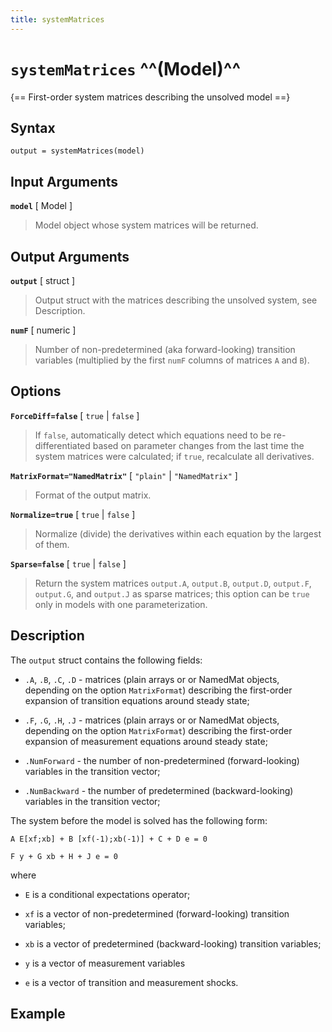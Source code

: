 ```yaml
---
title: systemMatrices
---
```


# `systemMatrices` ^^(Model)^^

{== First-order system matrices describing the unsolved model ==}


## Syntax

    output = systemMatrices(model)


## Input Arguments

__`model`__ [ Model ] 
> 
> Model object whose system matrices will be
> returned.
> 

## Output Arguments

__`output`__ [ struct ]
> 
> Output struct with the matrices describing the unsolved system, see
> Description.
> 


__`numF`__ [ numeric ] 
> 
> Number of non-predetermined (aka forward-looking) transition variables
> (multiplied by the first `numF` columns of matrices `A` and `B`).
> 

## Options

__`ForceDiff=false`__ [ `true` | `false` ] 
> 
> If `false`, automatically detect which equations need to be
> re-differentiated based on parameter changes from the last time the
> system matrices were calculated; if `true`, recalculate all derivatives.
> 

__`MatrixFormat="NamedMatrix"`__ [ `"plain"` | `"NamedMatrix"` ]
> 
> Format of the output matrix.
> 

__`Normalize=true`__ [ `true` | `false` ]
> 
> Normalize (divide) the derivatives within each equation by the largest of
> them.
> 

__`Sparse=false`__ [ `true` | `false` ] 
> 
> Return the system matrices `output.A`, `output.B`, `output.D`,
> `output.F`, `output.G`, and `output.J` as sparse matrices; this option
> can be `true` only in models with one parameterization.
> 


## Description

The `output` struct contains the following fields:

* `.A`, `.B`, `.C`, `.D` - matrices (plain arrays or or NamedMat objects,
  depending on the option `MatrixFormat`) describing the first-order
  expansion of transition equations around steady state;

* `.F`, `.G`, `.H`, `.J` - matrices (plain arrays or or NamedMat objects,
  depending on the option `MatrixFormat`) describing the first-order
  expansion of measurement equations around steady state;

* `.NumForward` - the number of non-predetermined (forward-looking)
  variables in the transition vector;

* `.NumBackward` - the number of predetermined (backward-looking)
  variables in the transition vector;


The system before the model is solved has the following form:

    A E[xf;xb] + B [xf(-1);xb(-1)] + C + D e = 0

    F y + G xb + H + J e = 0

where 

* `E` is a conditional expectations operator;

* `xf` is a vector of non-predetermined (forward-looking) transition
  variables;

* `xb` is a vector of predetermined (backward-looking) transition
  variables;

* `y` is a vector of measurement variables

* `e` is a vector of transition and measurement shocks.


## Example

